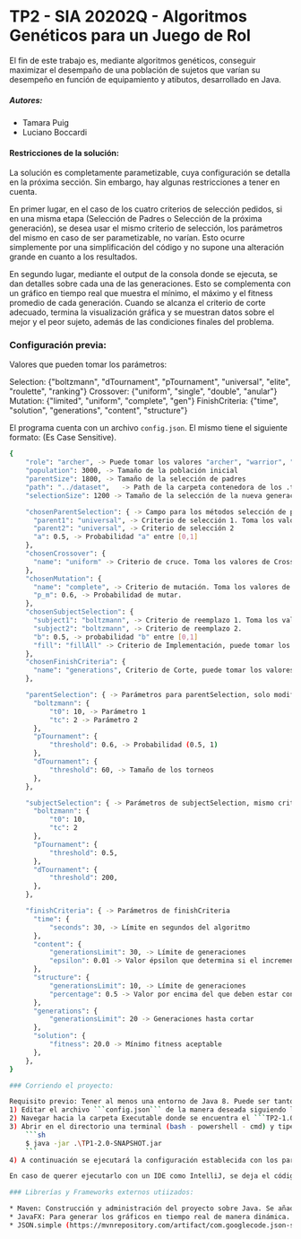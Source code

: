 # TP2 - SIA 20202Q - Algoritmos Genéticos para un Juego de Rol

El fin de este trabajo es, mediante algoritmos genéticos, conseguir maximizar el desempaño de una población de sujetos que varían su desempeño en función de equipamiento y atibutos, desarrollado en Java.

##### Autores:

* Tamara Puig
* Luciano Boccardi

#### Restricciones de la solución:

La solución es completamente parametizable, cuya configuración se detalla en la próxima sección. Sin embargo, hay algunas restricciones a tener en cuenta.

En primer lugar, en el caso de los cuatro criterios de selección pedidos, si en una misma etapa (Selección de Padres o Selección de la próxima generación), se desea usar el mismo criterio de selección, los parámetros del mismo en caso de ser parametizable, no varían. Esto ocurre simplemente por una simplificación del código y no supone una alteración grande en cuanto a los resultados.

En segundo lugar, mediante el output de la consola donde se ejecuta, se dan detalles sobre cada una de las generaciones. Esto se complementa con un gráfico en tiempo real que muestra el mínimo, el máximo y el fitness promedio de cada generación. Cuando se alcanza el criterio de corte adecuado, termina la visualización gráfica y se muestran datos sobre el mejor y el peor sujeto, además de las condiciones finales del problema.

### Configuración previa:

Valores que pueden tomar los parámetros:

Selection: {"boltzmann", "dTournament", "pTournament", "universal", "elite", "roulette", "ranking"}
Crossover: {"uniform", "single", "double", "anular"}
Mutation: {"limited", "uniform", "complete", "gen"}
FinishCriteria: {"time", "solution", "generations", "content", "structure"}

El programa cuenta con un archivo ``` config.json ```. El mismo tiene el siguiente formato: (Es Case Sensitive).

```sh
{
    "role": "archer", -> Puede tomar los valores "archer", "warrior", "defender" e "infiltrate"
    "population": 3000, -> Tamaño de la población inicial
    "parentSize": 1800, -> Tamaño de la selección de padres
    "path": "../dataset",	-> Path de la carpeta contenedora de los .tsv, SI ES RELATIVO DEBE SER CON RESPECTO AL DIRECTORIO "Executable"
    "selectionSize": 1200 -> Tamaño de la selección de la nueva generación

    "chosenParentSelection": { -> Campo para los métodos selección de padres
      "parent1": "universal", -> Criterio de selección 1. Toma los valores de Selection
      "parent2": "universal", -> Criterio de selección 2
      "a": 0.5, -> Probabilidad "a" entre [0,1]
    },
    "chosenCrossover": {
      "name": "uniform" -> Criterio de cruce. Toma los valores de Crossover
    },
    "chosenMutation": {
      "name": "complete", -> Criterio de mutación. Toma los valores de Mutation
      "p_m": 0.6, -> Probabilidad de mutar.
    },
    "chosenSubjectSelection": {
      "subject1": "boltzmann", -> Criterio de reemplazo 1. Toma los valores de Selection
      "subject2": "boltzmann", -> Criterio de reemplazo 2.
      "b": 0.5, -> probabilidad "b" entre [0,1]
      "fill": "fillAll" -> Criterio de Implementación, puede tomar los valores "fillAll" o "fillParent"
    },
    "chosenFinishCriteria": {
      "name": "generations", Criterio de Corte, puede tomar los valores de FinishCriteria
    },

    "parentSelection": { -> Parámetros para parentSelection, solo modificar los que se contemplen en "chosenParentSelection"
      "boltzmann": {
          "t0": 10, -> Parámetro 1
          "tc": 2 -> Parámetro 2
      },
      "pTournament": {
          "threshold": 0.6, -> Probabilidad (0.5, 1)
      },
      "dTournament": {
          "threshold": 60, -> Tamaño de los torneos
      },
    },

    "subjectSelection": { -> Parámetros de subjectSelection, mismo criterio que parentSelection
      "boltzmann": {
          "t0": 10,
          "tc": 2
      },
      "pTournament": {
          "threshold": 0.5,
      },
      "dTournament": {
          "threshold": 200,
      },
    },

    "finishCriteria": { -> Parámetros de finishCriteria
      "time": {
          "seconds": 30, -> Límite en segundos del algoritmo
      },
      "content": {
          "generationsLimit": 30, -> Límite de generaciones
          "epsilon": 0.01 -> Valor épsilon que determina si el incremento con respecto al máximo fue significativo
      },
      "structure": {
          "generationsLimit": 10, -> Límite de generaciones
          "percentage": 0.5 -> Valor por encima del que deben estar con respecto al promedio
      },
      "generations": {
          "generationsLimit": 20 -> Generaciones hasta cortar
      },
      "solution": {
          "fitness": 20.0 -> Mínimo fitness aceptable
      },
    },
}

### Corriendo el proyecto:

Requisito previo: Tener al menos una entorno de Java 8. Puede ser tanto JRE como JDK, dependiendo si se desea correr únicamente el .jar sin un IDE.
1) Editar el archivo ```config.json``` de la manera deseada siguiendo los lineamientos anteriormente mencionados. Es importante declarar el "path" del archivo donde se encuentran los ```.tsv```. De no declararlo de manera correcta, el programa lanzará una Excepción.
2) Navegar hacia la carpeta Executable donde se encuentra el ```TP2-1.0-SNAPSHOT.jar```.
3) Abrir en el directorio una terminal (bash - powershell - cmd) y tipear el comando:
    ```sh
    $ java -jar .\TP1-2.0-SNAPSHOT.jar
    ```
4) A continuación se ejecutará la configuración establecida con los parámetros dados. Demora unos segundos hasta leer y cargar todos los datos, y a continuación comenzará la ejecución del algoritmo genético y con el output correspondiente tanto por terminal como visualmente mediante un gráfico en una ventana emergente.

En caso de querer ejecutarlo con un IDE como IntelliJ, se deja el código fuente y el procedimiento para correrlo debe ser configurando adecuadamente para correr el proyecto desde el archivo "Main" dentro de los recursos del proyecto.

### Librerías y Frameworks externos utiizados:

* Maven: Construcción y administración del proyecto sobre Java. Se añadieron plugins para especificar el compilador, la creación correcta del .jar y administración de dependencias.
* JavaFX: Para generar los gráficos en tiempo real de manera dinámica.
* JSON.simple (https://mvnrepository.com/artifact/com.googlecode.json-simple/json-simple): Para el manejo archivos tipo JSON.
